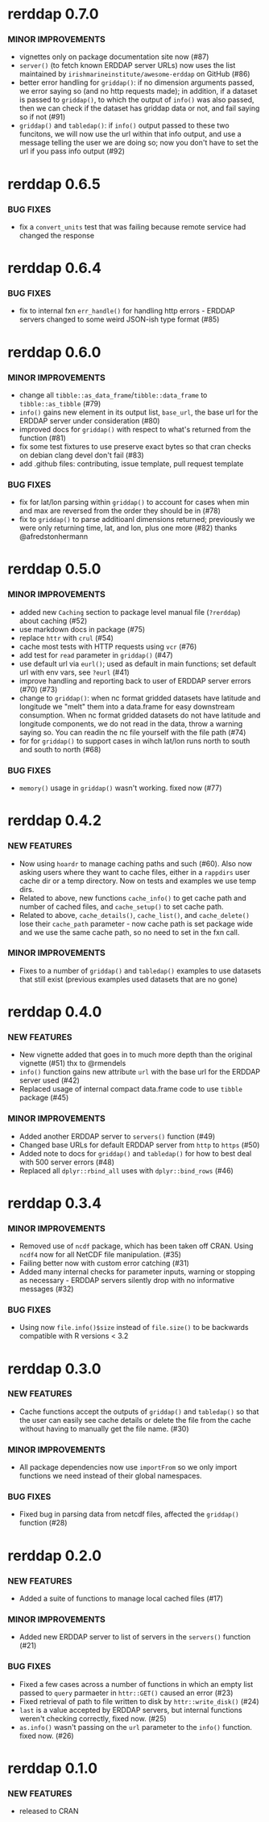 rerddap 0.7.0
=============

### MINOR IMPROVEMENTS

* vignettes only on package documentation site now  (#87)
* `server()` (to fetch known ERDDAP server URLs) now uses the list maintained by `irishmarineinstitute/awesome-erddap` on GitHub (#86)
* better error handling for `griddap()`: if no dimension arguments passed, we error saying so (and no http requests made); in addition, if a dataset is passed to `griddap()`, to which the output of `info()` was also passed, then we can check if the dataset has griddap data or not, and fail saying so if not (#91)
* `griddap()` and `tabledap()`: if `info()` output passed to these two funcitons, we will now use the url within that info output, and use a message telling the user we are doing so; now you don't have to set the url if you pass info output  (#92)


rerddap 0.6.5
=============

### BUG FIXES

* fix a `convert_units` test that was failing because remote service had changed the response


rerddap 0.6.4
=============

### BUG FIXES

* fix to internal fxn `err_handle()` for handling http errors - ERDDAP servers changed to some weird JSON-ish type format (#85)


rerddap 0.6.0
=============

### MINOR IMPROVEMENTS

* change all `tibble::as_data_frame`/`tibble::data_frame` to `tibble::as_tibble` (#79)
* `info()` gains new element in its output list, `base_url`, the base url for the ERDDAP server under consideration (#80)
* improved docs for `griddap()` with respect to what's returned from the function  (#81)
* fix some test fixtures to use preserve exact bytes so that cran checks on debian clang devel don't fail (#83)
* add .github files: contributing, issue template, pull request template

### BUG FIXES

* fix for lat/lon parsing within `griddap()` to account for cases when min and max are reversed from the order they should be in (#78)
* fix to `griddap()` to parse additioanl dimensions returned; previously we were only returning time, lat, and lon, plus one more (#82) thanks @afredstonhermann


rerddap 0.5.0
=============

### MINOR IMPROVEMENTS

* added new `Caching` section to package level manual file (`?rerddap`) about caching  (#52)
* use markdown docs in package (#75)
* replace `httr` with `crul` (#54)
* cache most tests with HTTP requests using `vcr` (#76)
* add test for `read` parameter in `griddap()` (#47)
* use default url via `eurl()`; used as default in main functions; set default url with env vars, see `?eurl`  (#41)
* improve handling and reporting back to user of ERDDAP server errors (#70) (#73)
* change to `griddap()`: when nc format gridded datasets have latitude and longitude we "melt" them into a data.frame for easy downstream consumption. When nc format gridded datasets do not have latitude and longitude components, we do not read in the data, throw a warning saying so. You can readin the nc file yourself with the file path (#74)
* for for `griddap()` to support cases in wihch lat/lon runs north to south and south to north (#68)

### BUG FIXES

* `memory()` usage in `griddap()` wasn't working. fixed now (#77)


rerddap 0.4.2
=============

### NEW FEATURES

* Now using `hoardr` to manage caching paths and such (#60). Also
now asking users where they want to cache files, either in a 
`rappdirs` user cache dir or a temp directory. Now on tests and examples
we use temp dirs.
* Related to above, new functions `cache_info()` to get cache path and 
number of cached files, and `cache_setup()` to set cache path.
* Related to above, `cache_details()`, `cache_list()`, and `cache_delete()`
lose their `cache_path` parameter - now cache path is set package wide and 
we use the same cache path, so no need to set in the fxn call.

### MINOR IMPROVEMENTS

* Fixes to a number of `griddap()` and `tabledap()` examples to use 
datasets that still exist (previous examples used datasets that are no
gone)


rerddap 0.4.0
=============

### NEW FEATURES

* New vignette added that goes in to much more depth than 
the original vignette (#51) thx to @rmendels
* `info()` function gains new attribute `url` with the 
base url for the ERDDAP server used (#42)
* Replaced usage of internal compact data.frame code to 
use `tibble` package (#45)

### MINOR IMPROVEMENTS

* Added another ERDDAP server to `servers()` function (#49)
* Changed base URLs for default ERDDAP server from `http` 
to `https`  (#50)
* Added note to docs for `griddap()` and `tabledap()` for how
to best deal with 500 server errors (#48)
* Replaced all `dplyr::rbind_all` uses with `dplyr::bind_rows` (#46)


rerddap 0.3.4
=============

### MINOR IMPROVEMENTS

* Removed use of `ncdf` package, which has been taken off CRAN.
Using `ncdf4` now for all NetCDF file manipulation. (#35)
* Failing better now with custom error catching (#31)
* Added many internal checks for parameter inputs, warning or
stopping as necessary - ERDDAP servers silently drop with no
informative messages (#32)

### BUG FIXES

* Using now `file.info()$size` instead of `file.size()` to be
backwards compatible with R versions < 3.2


rerddap 0.3.0
=============

### NEW FEATURES

* Cache functions accept the outputs of `griddap()` and `tabledap()`
so that the user can easily see cache details or delete the file from
the cache without having to manually get the file name. (#30)

### MINOR IMPROVEMENTS

* All package dependencies now use `importFrom` so we only import
functions we need instead of their global namespaces.

### BUG FIXES

* Fixed bug in parsing data from netcdf files, affected the
`griddap()` function (#28)


rerddap 0.2.0
=============

### NEW FEATURES

* Added a suite of functions to manage local cached files (#17)

### MINOR IMPROVEMENTS

* Added new ERDDAP server to list of servers in the `servers()` function (#21)

### BUG FIXES

* Fixed a few cases across a number of functions in which an empty list
passed to `query` parmaeter in `httr::GET()` caused an error (#23)
* Fixed retrieval of path to file written to disk by `httr::write_disk()` (#24)
* `last` is a value accepted by ERDDAP servers, but internal functions
weren't checking correctly, fixed now. (#25)
* `as.info()` wasn't passing on the `url` parameter to the `info()` function.
fixed now. (#26)


rerddap 0.1.0
=============

### NEW FEATURES

* released to CRAN
